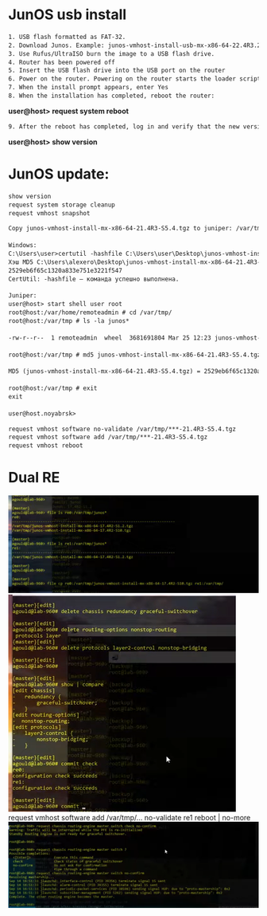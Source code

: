 # JunOS usb install
```html
1. USB flash formatted as FAT-32.
2. Download Junos. Example: junos-vmhost-install-usb-mx-x86-64-22.4R3.25.img 
3. Use Rufus/UltraISO burn the image to a USB flash drive.
4. Router has been powered off
5. Insert the USB flash drive into the USB port on the router
6. Power on the router. Powering on the router starts the loader script and checks for a Junos OS package on the USB flash drive.
7. When the install prompt appears, enter Yes
8. When the installation has completed, reboot the router:
```
**user@host> request system reboot**
```html
9. After the reboot has completed, log in and verify that the new version of the software has been properly installed.
```
**user@host> show version**
# JunOS update:
```html
show version
request system storage cleanup
request vmhost snapshot
```
```html
Copy junos-vmhost-install-mx-x86-64-21.4R3-S5.4.tgz to juniper: /var/tmp/

Windows:
C:\Users\user>certutil -hashfile C:\Users\user\Desktop\junos-vmhost-install-mx-x86-64-21.4R3-S5.4.tgz MD5
Хэш MD5 C:\Users\alexero\Desktop\junos-vmhost-install-mx-x86-64-21.4R3-S5.4.tgz:
2529eb6f65c1320a833e751e3221f547
CertUtil: -hashfile — команда успешно выполнена.

Juniper:
user@host> start shell user root 
root@host:/var/home/remoteadmin # cd /var/tmp/
root@host:/var/tmp # ls -la junos*

-rw-r--r--  1 remoteadmin  wheel  3681691804 Mar 25 12:23 junos-vmhost-install-mx-x86-64-21.4R3-S5.4.tgz

root@host:/var/tmp # md5 junos-vmhost-install-mx-x86-64-21.4R3-S5.4.tgz 

MD5 (junos-vmhost-install-mx-x86-64-21.4R3-S5.4.tgz) = 2529eb6f65c1320a833e751e3221f547

root@host:/var/tmp # exit
exit

user@host.noyabrsk> 
```
```html
request vmhost software no-validate /var/tmp/***-21.4R3-S5.4.tgz
request vmhost software add /var/tmp/***-21.4R3-S5.4.tgz
request vmhost reboot
```
# Dual RE
![file_cp_re1.png](pictures/file_cp_re1.png)
![disable_GRES_NSR_NSB.png](pictures/disable_GRES_NSR_NSB.png)
request vmhost software add /var/tmp/... no-validate re1 reboot | no-more
![master_switch.png](pictures/master_switch.png)